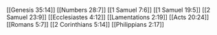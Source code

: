 [[Genesis 35:14]]
[[Numbers 28:7]]
[[1 Samuel 7:6]]
[[1 Samuel 19:5]]
[[2 Samuel 23:9]]
[[Ecclesiastes 4:12]]
[[Lamentations 2:19]]
[[Acts 20:24]]
[[Romans 5:7]]
[[2 Corinthians 5:14]]
[[Philippians 2:17]]
